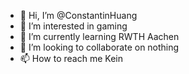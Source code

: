 - 👋 Hi, I’m @ConstantinHuang
- 👀 I’m interested in gaming
- 🌱 I’m currently learning RWTH Aachen
- 💞️ I’m looking to collaborate on nothing
- 📫 How to reach me Kein

<!---
ConstantinHuang/ConstantinHuang is a ✨ special ✨ repository because its `README.md` (this file) appears on your GitHub profile.
You can click the Preview link to take a look at your changes.
--->
